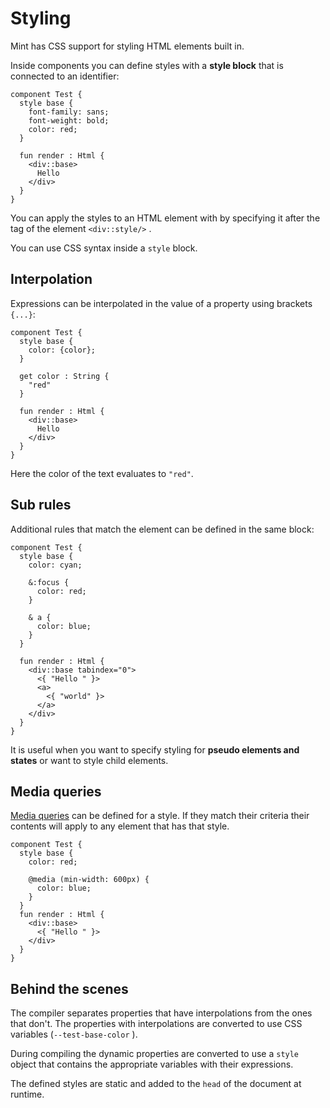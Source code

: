 # Styling

Mint has CSS support for styling HTML elements built in.

Inside components you can define styles with a **style block** that is connected to an identifier:

```text
component Test {
  style base {
    font-family: sans;
    font-weight: bold;
    color: red;
  }

  fun render : Html {
    <div::base>
      Hello
    </div>
  }
}
```

You can apply the styles to an HTML element with by specifying it after the tag of the element `<div::style/>` .

You can use CSS syntax inside a `style` block.

## Interpolation

Expressions can be interpolated in the value of a property using brackets `{...}`:

```text
component Test {
  style base {
    color: {color};
  }

  get color : String {
    "red"
  }

  fun render : Html {
    <div::base>
      Hello
    </div>
  }
}
```

Here the color of the text evaluates to `"red"`.

## Sub rules

Additional rules that match the element can be defined in the same block:

```text
component Test {
  style base {
    color: cyan;

    &:focus {
      color: red;
    }
    
    & a {
      color: blue;
    }
  }

  fun render : Html {
    <div::base tabindex="0">
      <{ "Hello " }>
      <a>
        <{ "world" }>
      </a>
    </div>
  }
}
```

It is useful when you want to specify styling for **pseudo elements and states** or want to style child elements.

## Media queries

[Media queries](https://www.w3.org/TR/css3-mediaqueries/) can be defined for a style. If they match their criteria their contents will apply to any element that  has that style.

```text
component Test {
  style base {
    color: red;

    @media (min-width: 600px) {
      color: blue;
    }
  }
  fun render : Html {
    <div::base>
      <{ "Hello " }>  
    </div>
  }
}
```

## Behind the scenes

The compiler separates properties that have interpolations from the ones that don't. The properties with interpolations are converted to use CSS variables \(`--test-base-color` \).

During compiling the dynamic properties are converted to use a `style` object that contains the appropriate variables with their expressions.

The defined styles are static and added to the `head` of the document at runtime.

